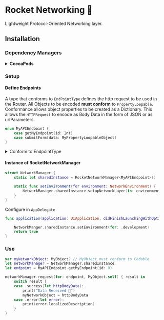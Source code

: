 
# Rocket Networking 🚀
Lightweight Protocol-Oriented Networking layer.

## Installation

### Dependency Managers

<details>
<summary><strong>CocoaPods</strong></summary>

[CocoaPods](http://cocoapods.org) is a dependency manager for Cocoa projects. You can install it with the following command:

```bash
$ gem install cocoapods
```

To integrate RocketNetworking into your Xcode project using CocoaPods, specify it in your `Podfile`:

```ruby
source 'https://github.com/CocoaPods/Specs.git'
platform :ios, '10.0'
use_frameworks!
pod 'RocketNetworking'
```

Then, run the following command:

```bash
$ pod install
```
</details>

### Setup

#### Define Endpoints
A type that conforms to `EndPointType` defines the http request to be used in the Router.
All Objects to be encoded **must conform** to `PropertyLoopable`. Conformance allows object properties to be created as a Dictionary. This allows the `HTTPRequest` to encode as Body Data in the form of JSON or as urlParameters.

```swift
enum MyAPIEndpoint {
    case getMyEndpoint(id: Int)
    case submitForm(data: MyPropertyLoopableObject)
}
```

<details>
<summary>Conform to EndpointType</summary>

```swift
extension MyAPIEndpoint: EndPointType {

  var environmentBaseURL: String {
      return "http://staging.my-api-url.net/api"
  }

  var baseURL: URL {
      guard let url = URL(string: environmentBaseURL) else { fatalError("base url could not be config") }
      return url
  }

  var path: String {
      switch self {
      case .getMyEndpoint(id: let id):
          return "/user/info/\(id)"
      case .submitForm:
          return "/message/"
      }
  }

  var httpMethod: HTTPMethod {
      switch self {
      case .getMyEndpoint: return .get
      case .submitForm: return .post
      }
  }

  var task: HTTPTask {
      switch self {
      case .getMyEndpoint(let data):
          return .requestParameters(bodyParameters: data, urlParameters: nil)
      default:
          return .request
      }
  }

  var headers: HTTPHeaders? {
      switch self {
      case .getMyEndpoint:
          return ["hello": "world"]
      default:
          return nil
      }
  }
}
```
</details>

#### Instance of RocketNetworkManager

```swift
struct NetworkManager {
    static let sharedInstance = RocketNetworkManager<MyAPIEndpoint>()

    static func setEnvironment(for environment: NetworkEnvironment) {
        NetworkManager.sharedInstance.setupNetworkLayer(in: environment)
    }
}
```
Configure in `AppDelegate`
```swift
func application(application: UIApplication, didFinishLaunchingWithOptions launchOptions: [NSObject: AnyObject]?) -> Bool {

    NetworkManger.sharedInstance.setEnvironment(for: .development)
    return true
}
```

### Use

```swift
var myNetworkObject: MyObject? // MyObject must conform to Codable
let networkManager = NetworkManager.sharedInstance
let endpoint = MyAPIEndpoint.getMyEndpoint(id: 0)

networkManager.request(for: endpoint, MyObject.self) { result in
    switch result {
    case .success(let httpBodyData):
        print("Data Received 🚀")
        myNetworkObject = httpBodyData
    case .error(let error):
        print(error.localizedDescription)
    }
}

```
